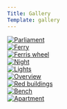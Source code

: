 ```yaml
---
Title: Gallery
Template: gallery
---
```


<div class="g8">
    <a href="%base_url%/image/parliament.jpg" target="_blank">
        <picture>
            <source media="(min-width: 1000px)" srcset="%base_url%/image/parliament.jpg?w=550&q=50">
            <source media="(min-width: 770px)" srcset="%base_url%/image/parliament.jpg?w=350&q=50">
            <img src="%base_url%/image/parliament.jpg" alt="Parliament">
        </picture>
    </a>
</div>

<div class="g4">
    <a href="%base_url%/image/ferry.jpg" target="_blank">
        <picture>
            <source media="(min-width: 1000px)" srcset="%base_url%/image/ferry.jpg?w=550&q=50">
            <source media="(min-width: 770px)" srcset="%base_url%/image/ferry.jpg?w=350&q=50">
            <img src="%base_url%/image/ferry.jpg" alt="Ferry">
        </picture>
    </a>
</div>

<div class="g3">
    <a href="%base_url%/image/ferris_wheel.jpg" target="_blank">
        <picture>
            <source media="(min-width: 1000px)" srcset="%base_url%/image/ferris_wheel.jpg?w=550&q=50">
            <source media="(min-width: 770px)" srcset="%base_url%/image/ferris_wheel.jpg?w=350&q=50">
            <img src="%base_url%/image/ferris_wheel.jpg" alt="Ferris wheel">
        </picture>
    </a>
</div>

<div class="g5">
    <a href="%base_url%/image/night.jpg" target="_blank">
        <picture>
            <source media="(min-width: 1000px)" srcset="%base_url%/image/night.jpg?w=550&q=50">
            <source media="(min-width: 770px)" srcset="%base_url%/image/night.jpg?w=350&q=50">
            <img src="%base_url%/image/night.jpg" alt="Night">
        </picture>
    </a>
</div>

<div class="g9">
    <a href="%base_url%/image/lights.jpg" target="_blank">
        <picture>
            <source media="(min-width: 1000px)" srcset="%base_url%/image/lights.jpg?w=550&q=50">
            <source media="(min-width: 770px)" srcset="%base_url%/image/lights.jpg?w=350&q=50">
            <img src="%base_url%/image/lights.jpg" alt="Lights">
        </picture>
    </a>
</div>

<div class="g6">
    <a href="%base_url%/image/overview.jpg" target="_blank">
        <picture>
            <source media="(min-width: 1000px)" srcset="%base_url%/image/overview.jpg?w=550&q=50">
            <source media="(min-width: 770px)" srcset="%base_url%/image/overview.jpg?w=350&q=50">
            <img src="%base_url%/image/overview.jpg" alt="Overview">
        </picture>
    </a>
</div>

<div class="g1">
    <a href="%base_url%/image/red_building.jpg" target="_blank">
        <picture>
            <source media="(min-width: 1000px)" srcset="%base_url%/image/red_building.jpg?w=550&q=50">
            <source media="(min-width: 770px)" srcset="%base_url%/image/red_building.jpg?w=350&q=50">
            <img src="%base_url%/image/red_building.jpg" alt="Red buildings">
        </picture>
    </a>
</div>

<div class="g7">
    <a href="%base_url%/image/bench.jpg" target="_blank">
        <picture>
            <source media="(min-width: 1000px)" srcset="%base_url%/image/bench.jpg?w=550&q=50">
            <source media="(min-width: 770px)" srcset="%base_url%/image/bench.jpg?w=350&q=50">
            <img src="%base_url%/image/bench.jpg" alt="Bench">
        </picture>
    </a>
</div>

<div class="g2">
    <a href="%base_url%/image/apartments.jpg" target="_blank">
        <picture>
            <source media="(min-width: 1000px)" srcset="%base_url%/image/apartments.jpg?w=550&q=50">
            <source media="(min-width: 770px)" srcset="%base_url%/image/apartments.jpg?w=350&q=50">
            <img src="%base_url%/image/apartments.jpg" alt="Apartment">
        </picture>
    </a>
</div>